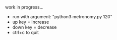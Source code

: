 work in progress...

* run with argument: "python3 metronomy.py 120"
* up key = increase
* down key = decrease
* ctrl+c to quit
